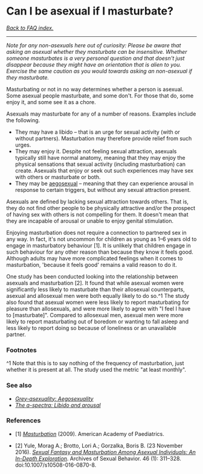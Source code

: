 # Can I be asexual if I masturbate?

[*Back to FAQ index.*](https://github.com/MissTeapot/LGBT-Wikis/blob/main/github_wiki/asexuality/faq.md)

---

*Note for any non-asexuals here out of curiosity: Please be aware that asking an asexual whether they masturbate can be insensitive. Whether someone masturbates is a very personal question and that doesn't just disappear because they might have an orientation that is alien to you. Exercise the same caution as you would towards asking an non-asexual if they masturbate.*

Masturbating or not in no way determines whether a person is asexual. Some asexual people masturbate, and some don't. For those that do, some enjoy it, and some see it as a chore.

Asexuals may masturbate for any of a number of reasons. Examples include the following.

* They may have a libido – that is an urge for sexual activity (with or without partners). Masturbation may therefore provide relief from such urges.
* They may enjoy it. Despite not feeling sexual attraction, asexuals typically still have normal anatomy, meaning that they may enjoy the physical sensations that sexual activity (including masturbation) can create. Asexuals that enjoy or seek out such experiences may have sex with others or masturbate or both.
* They may be [aegosexual](https://github.com/MissTeapot/LGBT-Wikis/blob/main/github_wiki/asexuality/grey-asexuality#wiki_aegosexuality.md) – meaning that they can experience arousal in response to certain triggers, but without any sexual attraction present.

Asexuals are defined by lacking sexual attraction towards others. That is, they do not find other people to be physically attractive and/or the prospect of having sex with others is not compelling for them. It doesn't mean that they are incapable of arousal or unable to enjoy genital stimulation.

Enjoying masturbation does not require a connection to partnered sex in any way. In fact, it's not uncommon for children as young as 1–6 years old to engage in masturbatory behaviour [1]. It is unlikely that children engage in such behaviour for any other reason than because they know it feels good. Although adults may have more complicated feelings when it comes to masturbation, 'because it feels good' remains a valid reason to do it.

One study has been conducted looking into the relationship between asexuals and masturbation [2]. It found that while asexual women were significantly less likely to masturbate than their allosexual counterparts, asexual and allosexual men were both equally likely to do so.^1 The study also found that asexual women were less likely to report masturbating for pleasure than allosexuals, and were more likely to agree with "I feel I have to [masturbate]". Compared to allosexual men, asexual men were more likely to report masturbating out of boredom or wanting to fall asleep and less likely to report doing so because of loneliness or an unavailable partner.

### Footnotes

^1 Note that this is to say nothing of the frequency of masturbation, just whether it is present at all. The study used the metric "at least monthly".

### See also

* [*Grey-asexuality: Aegosexuality*](https://github.com/MissTeapot/LGBT-Wikis/blob/main/github_wiki/asexuality/grey-asexuality#wiki_aegosexuality.md)
* [*The a-spectra: Libido and arousal*](https://github.com/MissTeapot/LGBT-Wikis/blob/main/github_wiki/asexuality/the_spectra#wiki_libido_and_arousal.md)

### References

* [1] [*Masturbation*](https://www.healthychildren.org/English/ages-stages/gradeschool/puberty/Pages/Masturbation.aspx) (2009). American Academy of Paediatrics.

* [2] Yule, Morag A.; Brotto, Lori A.; Gorzalka, Boris B. (23 November 2016). [*Sexual Fantasy and Masturbation Among Asexual Individuals: An In-Depth Exploration*](https://link.springer.com/article/10.1007/s10508-016-0870-8). Archives of Sexual Behavior. 46 (1): 311–328. doi:10.1007/s10508-016-0870-8.